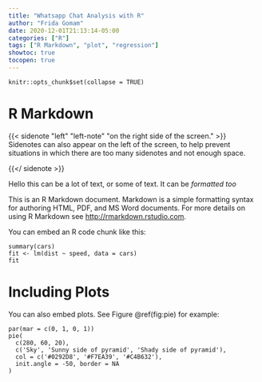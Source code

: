 ```yaml
---
title: "Whatsapp Chat Analysis with R"
author: "Frida Gomam"
date: 2020-12-01T21:13:14-05:00
categories: ["R"]
tags: ["R Markdown", "plot", "regression"]
showtoc: true
tocopen: true
---
```


```{r setup, include=FALSE}
knitr::opts_chunk$set(collapse = TRUE)
```

# R Markdown


{{< sidenote "left" "left-note" "on the right side of the screen." >}}
Sidenotes can also appear on the left of the screen, to help prevent situations in which there are too many sidenotes and not enough space.

{{</ sidenote >}}

Hello this can be a lot of text, or some of text. It can be <i> formatted too</i></p>

This is an R Markdown document. Markdown is a simple formatting syntax for authoring HTML, PDF, and MS Word documents. For more details on using R Markdown see <http://rmarkdown.rstudio.com>.

You can embed an R code chunk like this:

```{r cars}
summary(cars)
fit <- lm(dist ~ speed, data = cars)
fit
```

# Including Plots

You can also embed plots. See Figure \@ref(fig:pie) for example:

```{r pie, fig.cap='A fancy pie chart.', tidy=FALSE}
par(mar = c(0, 1, 0, 1))
pie(
  c(280, 60, 20),
  c('Sky', 'Sunny side of pyramid', 'Shady side of pyramid'),
  col = c('#0292D8', '#F7EA39', '#C4B632'),
  init.angle = -50, border = NA
)
```
